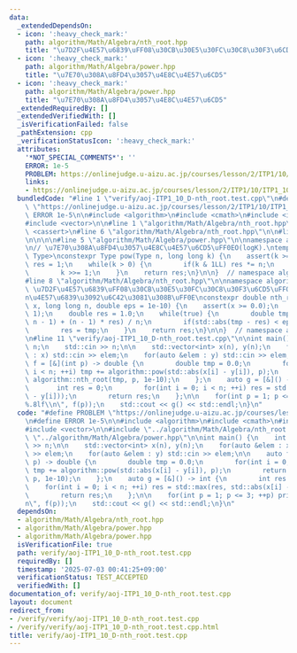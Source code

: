 ```yaml
---
data:
  _extendedDependsOn:
  - icon: ':heavy_check_mark:'
    path: algorithm/Math/Algebra/nth_root.hpp
    title: "\u7D2F\u4E57\u6839\uFF08\u30CB\u30E5\u30FC\u30C8\u30F3\u6CD5\uFF09"
  - icon: ':heavy_check_mark:'
    path: algorithm/Math/Algebra/power.hpp
    title: "\u7E70\u308A\u8FD4\u3057\u4E8C\u4E57\u6CD5"
  - icon: ':heavy_check_mark:'
    path: algorithm/Math/Algebra/power.hpp
    title: "\u7E70\u308A\u8FD4\u3057\u4E8C\u4E57\u6CD5"
  _extendedRequiredBy: []
  _extendedVerifiedWith: []
  _isVerificationFailed: false
  _pathExtension: cpp
  _verificationStatusIcon: ':heavy_check_mark:'
  attributes:
    '*NOT_SPECIAL_COMMENTS*': ''
    ERROR: 1e-5
    PROBLEM: https://onlinejudge.u-aizu.ac.jp/courses/lesson/2/ITP1/10/ITP1_10_D
    links:
    - https://onlinejudge.u-aizu.ac.jp/courses/lesson/2/ITP1/10/ITP1_10_D
  bundledCode: "#line 1 \"verify/aoj-ITP1_10_D-nth_root.test.cpp\"\n#define PROBLEM\
    \ \"https://onlinejudge.u-aizu.ac.jp/courses/lesson/2/ITP1/10/ITP1_10_D\"\n#define\
    \ ERROR 1e-5\n\n#include <algorithm>\n#include <cmath>\n#include <iostream>\n\
    #include <vector>\n\n#line 1 \"algorithm/Math/Algebra/nth_root.hpp\"\n\n\n\n#include\
    \ <cassert>\n#line 6 \"algorithm/Math/Algebra/nth_root.hpp\"\n\n#line 1 \"algorithm/Math/Algebra/power.hpp\"\
    \n\n\n\n#line 5 \"algorithm/Math/Algebra/power.hpp\"\n\nnamespace algorithm {\n\
    \n// \u7E70\u308A\u8FD4\u3057\u4E8C\u4E57\u6CD5\uFF0EO(logK).\ntemplate <typename\
    \ Type>\nconstexpr Type pow(Type n, long long k) {\n    assert(k >= 0);\n    Type\
    \ res = 1;\n    while(k > 0) {\n        if(k & 1LL) res *= n;\n        n *= n;\n\
    \        k >>= 1;\n    }\n    return res;\n}\n\n}  // namespace algorithm\n\n\n\
    #line 8 \"algorithm/Math/Algebra/nth_root.hpp\"\n\nnamespace algorithm {\n\n//\
    \ \u7D2F\u4E57\u6839\uFF08\u30CB\u30E5\u30FC\u30C8\u30F3\u6CD5\uFF09\uFF0Ex\u306E\
    n\u4E57\u6839\u3092\u6C42\u3081\u308B\uFF0E\nconstexpr double nth_root(double\
    \ x, long long n, double eps = 1e-10) {\n    assert(x >= 0.0);\n    assert(n >=\
    \ 1);\n    double res = 1.0;\n    while(true) {\n        double tmp = (x / pow(res,\
    \ n - 1) + (n - 1) * res) / n;\n        if(std::abs(tmp - res) < eps) break;\n\
    \        res = tmp;\n    }\n    return res;\n}\n\n}  // namespace algorithm\n\n\
    \n#line 11 \"verify/aoj-ITP1_10_D-nth_root.test.cpp\"\n\nint main() {\n    int\
    \ n;\n    std::cin >> n;\n\n    std::vector<int> x(n), y(n);\n    for(auto &elem\
    \ : x) std::cin >> elem;\n    for(auto &elem : y) std::cin >> elem;\n\n    auto\
    \ f = [&](int p) -> double {\n        double tmp = 0.0;\n        for(int i = 0;\
    \ i < n; ++i) tmp += algorithm::pow(std::abs(x[i] - y[i]), p);\n        return\
    \ algorithm::nth_root(tmp, p, 1e-10);\n    };\n    auto g = [&]() -> int {\n \
    \       int res = 0;\n        for(int i = 0; i < n; ++i) res = std::max(res, std::abs(x[i]\
    \ - y[i]));\n        return res;\n    };\n\n    for(int p = 1; p <= 3; ++p) printf(\"\
    %.8lf\\n\", f(p));\n    std::cout << g() << std::endl;\n}\n"
  code: "#define PROBLEM \"https://onlinejudge.u-aizu.ac.jp/courses/lesson/2/ITP1/10/ITP1_10_D\"\
    \n#define ERROR 1e-5\n\n#include <algorithm>\n#include <cmath>\n#include <iostream>\n\
    #include <vector>\n\n#include \"../algorithm/Math/Algebra/nth_root.hpp\"\n#include\
    \ \"../algorithm/Math/Algebra/power.hpp\"\n\nint main() {\n    int n;\n    std::cin\
    \ >> n;\n\n    std::vector<int> x(n), y(n);\n    for(auto &elem : x) std::cin\
    \ >> elem;\n    for(auto &elem : y) std::cin >> elem;\n\n    auto f = [&](int\
    \ p) -> double {\n        double tmp = 0.0;\n        for(int i = 0; i < n; ++i)\
    \ tmp += algorithm::pow(std::abs(x[i] - y[i]), p);\n        return algorithm::nth_root(tmp,\
    \ p, 1e-10);\n    };\n    auto g = [&]() -> int {\n        int res = 0;\n    \
    \    for(int i = 0; i < n; ++i) res = std::max(res, std::abs(x[i] - y[i]));\n\
    \        return res;\n    };\n\n    for(int p = 1; p <= 3; ++p) printf(\"%.8lf\\\
    n\", f(p));\n    std::cout << g() << std::endl;\n}\n"
  dependsOn:
  - algorithm/Math/Algebra/nth_root.hpp
  - algorithm/Math/Algebra/power.hpp
  - algorithm/Math/Algebra/power.hpp
  isVerificationFile: true
  path: verify/aoj-ITP1_10_D-nth_root.test.cpp
  requiredBy: []
  timestamp: '2025-07-03 00:41:25+09:00'
  verificationStatus: TEST_ACCEPTED
  verifiedWith: []
documentation_of: verify/aoj-ITP1_10_D-nth_root.test.cpp
layout: document
redirect_from:
- /verify/verify/aoj-ITP1_10_D-nth_root.test.cpp
- /verify/verify/aoj-ITP1_10_D-nth_root.test.cpp.html
title: verify/aoj-ITP1_10_D-nth_root.test.cpp
---
```


